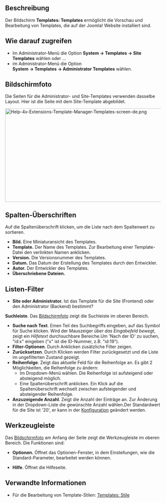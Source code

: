 <!-- Filename: Help4.x:Templates:_Templates / Display title: Templates: Templates -->

## Beschreibung

Der Bildschirm **Templates: Templates** ermöglicht die Vorschau und
Bearbeitung von Templates, die auf der Joomla! Website installiert sind.

## Wie darauf zugreifen

- Im Administrator-Menü die Option **System **→** Templates **→** Site
  Templates** wählen oder ...
- im Administrator-Menü die Option
  **System **→** Templates **→** Administrator Templates** wählen.

## Bildschirmfoto

Die Seiten für die Administrator- und Site-Templates verwenden dasselbe
Layout. Hier ist die Seite mit dem Site-Template abgebildet.

<img
src="https://docs.joomla.org/images/thumb/2/21/Help-4x-Extensions-Template-Manager-Templates-screen-de.png/800px-Help-4x-Extensions-Template-Manager-Templates-screen-de.png"
decoding="async"
srcset="https://docs.joomla.org/images/2/21/Help-4x-Extensions-Template-Manager-Templates-screen-de.png 1.5x"
data-file-width="1200" data-file-height="451" width="800" height="301"
alt="Help-4x-Extensions-Template-Manager-Templates-screen-de.png" />

## Spalten-Überschriften

Auf die Spaltenüberschrift klicken, um die Liste nach dem Spaltenwert zu
sortieren.

- **Bild.** Eine Miniaturansicht des Templates.
- **Template.** Der Name des Templates. Zur Bearbeitung einer
  Template-Datei den verlinkten Namen anklicken.
- **Version.** Die Versionsnummer des Templates.
- **Datum.** Das Datum der Erstellung des Templates durch den
  Entwickler.
- **Autor.** Der Entwickler des Templates.
- **Überschriebene Dateien.**

## Listen-Filter

- **Site oder Administrator.** Ist das Template für die Site (Frontend)
  oder den Administrator (Backend) bestimmt?

**Suchleiste**. Das [Bildschirmfoto](#screenshot) zeigt die Suchleiste
im oberen Bereich.

- **Suche nach Text**. Einen Teil des Suchbegriffs eingeben, auf das
  Symbol für Suche klicken. Wird der Mauszeiger *über das Eingabefeld
  bewegt*, zeigt ein *Hilfetext* durchsuchbare Bereiche.Um 'Nach der ID'
  zu suchen, "id:x" eingeben ("x" ist die ID-Nummer, z.B. "id:19").
- **Filter-Optionen**. Durch Anklicken zusätzliche Filter zeigen.
- **Zurücksetzen**. Durch Klicken werden Filter zurückgesetzt und die
  Liste im ungefilterten Zustand gezeigt.
- **Reihenfolge**. Zeigt das aktuelle Feld für die Reihenfolge an. Es
  gibt 2 Möglichkeiten, die Reihenfolge zu ändern:
  - Im Dropdown-Menü wählen. Die Reihenfolge ist aufsteigend oder
    absteigend möglich.
  - Eine Spaltenüberschrift anklicken. Ein Klick auf die
    Spaltenüberschrift wechselt zwischen aufsteigender und absteigender
    Reihenfolge.
- **Anzuzeigende Anzahl**. Zeigt die Anzahl der Einträge an. Zur
  Änderung in der Dropdown-Liste die gewünschte Anzahl wählen.Der
  Standardwert für die Site ist '20', er kann in der
  [Konfiguration](https://docs.joomla.org/Help4.x:Site_Global_Configuration/de#defaultlistlimit "Help4.x:Site Global Configuration/de")
  geändert werden.

## Werkzeugleiste

Das [Bildschirmfoto](#Bildschirmfoto) am Anfang der Seite zeigt die
Werkzeugleiste im oberen Bereich. Die Funktionen sind:

- **Optionen.** Öffnet das Optionen-Fenster, in dem Einstellungen, wie
  die Standard-Parameter, bearbeitet werden können.

<!-- -->

- **Hilfe**. Öffnet die Hilfeseite.

## Verwandte Informationen

- Für die Bearbeitung von Template-Stilen: [Templates:
  Stile](https://docs.joomla.org/Help4.x:Templates:_Styles/de "Help4.x:Templates: Styles/de")
